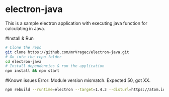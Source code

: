# electron-java

This is a sample electron application with executing java function for calculating in Java. 


#Install & Run
```bash
# Clone the repo
git clone https://github.com/mrVragec/electron-java.git
# Go into the repo folder
cd electron-java
# Install dependencies & run the application
npm install && npm start
```
#Known issues
Error: Module version mismatch. Expected 50, got XX.
```bash
npm rebuild --runtime=electron --target=1.4.3 --disturl=https://atom.io/download/atom-shell --build-from-source
```
